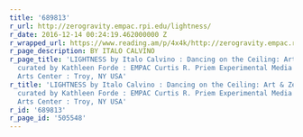 ```yaml
---
title: '689813'
r_url: http://zerogravity.empac.rpi.edu/lightness/
r_date: 2016-12-14 00:24:19.462000000 Z
r_wrapped_url: https://www.reading.am/p/4x4k/http://zerogravity.empac.rpi.edu/lightness/
r_page_description: BY ITALO CALVINO
r_page_title: 'LIGHTNESS by Italo Calvino : Dancing on the Ceiling: Art & Zero Gravity
  curated by Kathleen Forde : EMPAC Curtis R. Priem Experimental Media and Performing
  Arts Center : Troy, NY USA'
r_title: 'LIGHTNESS by Italo Calvino : Dancing on the Ceiling: Art & Zero Gravity
  curated by Kathleen Forde : EMPAC Curtis R. Priem Experimental Media and Performing
  Arts Center : Troy, NY USA'
r_id: '689813'
r_page_id: '505548'
---
```


